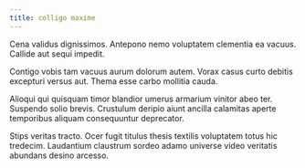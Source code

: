 ```yaml
---
title: colligo maxime
---
```


Cena validus dignissimos. Antepono nemo voluptatem clementia ea vacuus. Callide aut sequi impedit.

Contigo vobis tam vacuus aurum dolorum autem. Vorax casus curto debitis excepturi versus aut. Thema esse carbo mollitia cauda.

Alioqui qui quisquam timor blandior umerus armarium vinitor abeo ter. Suspendo solio brevis. Crustulum deripio aiunt ancilla calamitas aperte temporibus aliquam consequuntur deprecator.

Stips veritas tracto. Ocer fugit titulus thesis textilis voluptatem totus hic tredecim. Laudantium claustrum sordeo adamo universe video veritatis abundans desino arcesso.